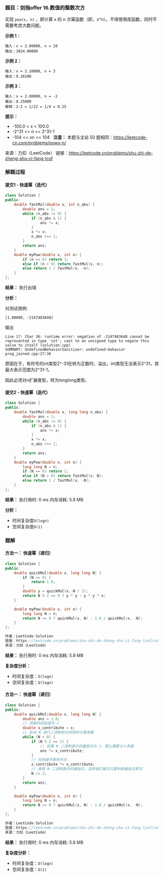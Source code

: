 ### 题目：剑指offer 16.数值的整数次方
实现 `pow(x, n)` ，即计算 x 的 n 次幂函数（即，x^n）。不得使用库函数，同时不需要考虑大数问题。

**示例 1：**
```
输入：x = 2.00000, n = 10
输出：1024.00000
```
**示例 2：**
```
输入：x = 2.10000, n = 3
输出：9.26100
```
**示例 3：**
```
输入：x = 2.00000, n = -2
输出：0.25000
解释：2-2 = 1/22 = 1/4 = 0.25
```

**提示：**
- -100.0 < x < 100.0
- -2^31 <= n <= 2^31-1
- -104 <= xn <= 104
 
**注意：** 本题与主站 50 题相同：https://leetcode-cn.com/problems/powx-n/

来源：力扣（LeetCode）
链接：https://leetcode.cn/problems/shu-zhi-de-zheng-shu-ci-fang-lcof


### 解题过程
#### 提交1 - 快速幂（迭代）
```C++
class Solution {
public:
    double fastMul(double x, int n_abs) {
        double ans = 1;
        while (n_abs != 0) {
            if (n_abs & 1) {
                ans *= x;
            }
            x *= x;
            n_abs >>= 1;
        }
        return ans;
    }
    double myPow(double x, int n) {
        if (n == 0) return 1;
        else if (n > 0) return fastMul(x, n);
        else return 1 / fastMul(x, -n);
    }
};

```
**结果：** 执行出错

**分析：**

对测试用例:
```
[1.00000, -2147483648]
```
输出
```
Line 17: Char 36: runtime error: negation of -2147483648 cannot be represented in type 'int'; cast to an unsigned type to negate this value to itself (solution.cpp)
SUMMARY: UndefinedBehaviorSanitizer: undefined-behavior prog_joined.cpp:27:36
```
原因在于，有符号的int类型2^-31在转为正数时，溢出，int类型无法表示2^31，其最大表示范围为2^31-1。

因此必须对n扩展类型，转为longlong类型。

#### 提交2 - 快速幂（迭代）
```C++
class Solution {
public:
    double fastMul(double x, long long n_abs) {
        double ans = 1;
        while (n_abs != 0) {
            if (n_abs & 1) {
                ans *= x;
            }
            x *= x;
            n_abs >>= 1;
        }
        return ans;
    }
    double myPow(double x, int n) {
        long long N = n;
        if (N == 0) return 1;
        else if (N > 0) return fastMul(x, N);
        else return 1 / fastMul(x, -N);
    }
};

```
**结果：** 执行用时: 0 ms         内存消耗: 5.8 MB

**分析：**
- 时间复杂度`O(logn)`
- 空间复杂度`O(1)`


### 题解

#### 方法一： 快速幂（递归）
```C++
class Solution {
public:
    double quickMul(double x, long long N) {
        if (N == 0) {
            return 1.0;
        }
        double y = quickMul(x, N / 2);
        return N % 2 == 0 ? y * y : y * y * x;
    }

    double myPow(double x, int n) {
        long long N = n;
        return N >= 0 ? quickMul(x, N) : 1.0 / quickMul(x, -N);
    }
};

作者：LeetCode-Solution
链接：https://leetcode.cn/problems/shu-zhi-de-zheng-shu-ci-fang-lcof/solution/shu-zhi-de-zheng-shu-ci-fang-by-leetcode-yoqr/
来源：力扣（LeetCode）
```
**结果：** 执行用时: 0 ms            内存消耗: 5.8 MB

**复杂度分析：**
- 时间复杂度：`O(logn)`
- 空间复杂度：`O(logn)`

#### 方法一： 快速幂（递归）
```C++
class Solution {
public:
    double quickMul(double x, long long N) {
        double ans = 1.0;
        // 贡献的初始值为 x
        double x_contribute = x;
        // 在对 N 进行二进制拆分的同时计算答案
        while (N > 0) {
            if (N % 2 == 1) {
                // 如果 N 二进制表示的最低位为 1，那么需要计入贡献
                ans *= x_contribute;
            }
            // 将贡献不断地平方
            x_contribute *= x_contribute;
            // 舍弃 N 二进制表示的最低位，这样我们每次只要判断最低位即可
            N /= 2;
        }
        return ans;
    }

    double myPow(double x, int n) {
        long long N = n;
        return N >= 0 ? quickMul(x, N) : 1.0 / quickMul(x, -N);
    }
};

作者：LeetCode-Solution
链接：https://leetcode.cn/problems/shu-zhi-de-zheng-shu-ci-fang-lcof/solution/shu-zhi-de-zheng-shu-ci-fang-by-leetcode-yoqr/
来源：力扣（LeetCode）
```
**结果：** 执行用时: 0 ms            内存消耗: 5.8 MB

**复杂度分析：**
- 时间复杂度：`O(logn)`
- 空间复杂度：`O(1)`
